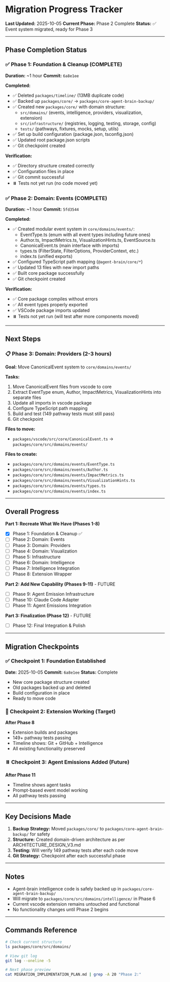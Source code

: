 # Migration Progress Tracker

**Last Updated:** 2025-10-05
**Current Phase:** Phase 2 Complete
**Status:** ✅ Event system migrated, ready for Phase 3

---

## Phase Completion Status

### ✅ Phase 1: Foundation & Cleanup (COMPLETE)
**Duration:** ~1 hour
**Commit:** `6a8e1ee`

**Completed:**
- ✅ Deleted `packages/timeline/` (13MB duplicate code)
- ✅ Backed up `packages/core/` → `packages/core-agent-brain-backup/`
- ✅ Created new `packages/core/` with domain structure:
  - `src/domains/` (events, intelligence, providers, visualization, extension)
  - `src/infrastructure/` (registries, logging, testing, storage, config)
  - `tests/` (pathways, fixtures, mocks, setup, utils)
- ✅ Set up build configuration (package.json, tsconfig.json)
- ✅ Updated root package.json scripts
- ✅ Git checkpoint created

**Verification:**
- ✅ Directory structure created correctly
- ✅ Configuration files in place
- ✅ Git commit successful
- ⏸️ Tests not yet run (no code moved yet)

### ✅ Phase 2: Domain: Events (COMPLETE)
**Duration:** ~1 hour
**Commit:** `5fd3544`

**Completed:**
- ✅ Created modular event system in `core/domains/events/`:
  - EventType.ts (enum with all event types including future ones)
  - Author.ts, ImpactMetrics.ts, VisualizationHints.ts, EventSource.ts
  - CanonicalEvent.ts (main interface with imports)
  - types.ts (FilterState, FilterOptions, ProviderContext, etc.)
  - index.ts (unified exports)
- ✅ Configured TypeScript path mapping (`@agent-brain/core/*`)
- ✅ Updated 13 files with new import paths
- ✅ Built core package successfully
- ✅ Git checkpoint created

**Verification:**
- ✅ Core package compiles without errors
- ✅ All event types properly exported
- ✅ VSCode package imports updated
- ⏸️ Tests not yet run (will test after more components moved)

---

## Next Steps

### 📋 Phase 3: Domain: Providers (2-3 hours)
**Goal:** Move CanonicalEvent system to `core/domains/events/`

**Tasks:**
1. Move CanonicalEvent files from vscode to core
2. Extract EventType enum, Author, ImpactMetrics, VisualizationHints into separate files
3. Update all imports in vscode package
4. Configure TypeScript path mapping
5. Build and test (149 pathway tests must still pass)
6. Git checkpoint

**Files to move:**
- `packages/vscode/src/core/CanonicalEvent.ts` → `packages/core/src/domains/events/`

**Files to create:**
- `packages/core/src/domains/events/EventType.ts`
- `packages/core/src/domains/events/Author.ts`
- `packages/core/src/domains/events/ImpactMetrics.ts`
- `packages/core/src/domains/events/VisualizationHints.ts`
- `packages/core/src/domains/events/types.ts`
- `packages/core/src/domains/events/index.ts`

---

## Overall Progress

**Part 1: Recreate What We Have (Phases 1-8)**
- [x] Phase 1: Foundation & Cleanup ✅
- [ ] Phase 2: Domain: Events
- [ ] Phase 3: Domain: Providers
- [ ] Phase 4: Domain: Visualization
- [ ] Phase 5: Infrastructure
- [ ] Phase 6: Domain: Intelligence
- [ ] Phase 7: Intelligence Integration
- [ ] Phase 8: Extension Wrapper

**Part 2: Add New Capability (Phases 9-11)** - FUTURE
- [ ] Phase 9: Agent Emission Infrastructure
- [ ] Phase 10: Claude Code Adapter
- [ ] Phase 11: Agent Emissions Integration

**Part 3: Finalization (Phase 12)** - FUTURE
- [ ] Phase 12: Final Integration & Polish

---

## Migration Checkpoints

### ✅ Checkpoint 1: Foundation Established
**Date:** 2025-10-05
**Commit:** `6a8e1ee`
**Status:** Complete

- New core package structure created
- Old packages backed up and deleted
- Build configuration in place
- Ready to move code

### 🔄 Checkpoint 2: Extension Working (Target)
**After Phase 8**
- Extension builds and packages
- 149+ pathway tests passing
- Timeline shows: Git + GitHub + Intelligence
- All existing functionality preserved

### ⏸️ Checkpoint 3: Agent Emissions Added (Future)
**After Phase 11**
- Timeline shows agent tasks
- Prompt-based event model working
- All pathway tests passing

---

## Key Decisions Made

1. **Backup Strategy:** Moved `packages/core/` to `packages/core-agent-brain-backup/` for safety
2. **Structure:** Created domain-driven architecture as per ARCHITECTURE_DESIGN_V3.md
3. **Testing:** Will verify 149 pathway tests after each code move
4. **Git Strategy:** Checkpoint after each successful phase

---

## Notes

- Agent-brain intelligence code is safely backed up in `packages/core-agent-brain-backup/`
- Will migrate to `packages/core/src/domains/intelligence/` in Phase 6
- Current vscode extension remains untouched and functional
- No functionality changes until Phase 2 begins

---

## Commands Reference

```bash
# Check current structure
ls packages/core/src/domains/

# View git log
git log --oneline -5

# Next phase preview
cat MIGRATION_IMPLEMENTATION_PLAN.md | grep -A 20 "Phase 2:"
```
